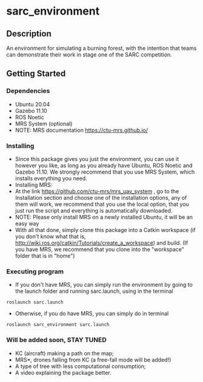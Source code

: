 # sarc_environment

## Description

An environment for simulating a burning forest, with the intention that teams can demonstrate their work in stage one of the SARC competition.

## Getting Started

### Dependencies

* Ubuntu 20.04
* Gazebo 11.10
* ROS Noetic
* MRS System (optional)
* NOTE: MRS documentation https://ctu-mrs.github.io/

### Installing

* Since this package gives you just the environment, you can use it however you like, as long as you already have Ubuntu, ROS Noetic and Gazebo 11.10. 
  We strongly recommend that you use MRS System, which installs everything you need.
* Installing MRS:
* At the link https://github.com/ctu-mrs/mrs_uav_system , go to the Installation section and choose one of the installation options,
  any of them will work, we recommend that you use the local option, that you just run the script and everything is automatically downloaded.
* NOTE: Please only install MRS on a newly installed Ubuntu, it will be an easy way
* With all that done, simply clone this package into a Catkin workspace (if you don't know what that is, http://wiki.ros.org/catkin/Tutorials/create_a_workspace)
  and build. (If you have MRS, we recommend that you clone into the "workspace" folder that is in "home")

### Executing program

* If you don't have MRS, you can simply run the environment by going to the launch folder and running sarc.launch, using in the terminal
```
roslaunch sarc.launch
```
* Otherwise, if you do have MRS, you can simply do in terminal
```
roslaunch sarc_environment sarc.launch
```

### Will be added soon, STAY TUNED
* KC (aircraft) making a path on the map;
* MRS*, drones falling from KC (a free-fall mode will be added!)
* A type of tree with less computational consumption;
* A video explaining the package better.
